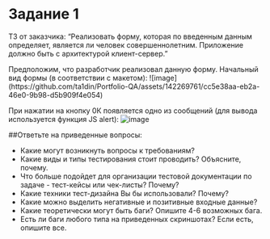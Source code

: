 # Задание 1

<p>ТЗ от заказчика: “Реализовать форму, которая по введенным данным определяет, является ли человек совершеннолетним. Приложение должно быть с архитектурой клиент-сервер.”<p>
Предположим, что разработчик реализовал данную форму.
Начальный вид формы (в соответствии с макетом):
![image](https://github.com/ta1din/Portfolio-QA/assets/142269761/cc5e38aa-eb2a-46e0-9b98-d5b909f4e054)

При нажатии на кнопку 0К появляется одно из сообщений (для вывода используется функция JS alert):
![image](https://github.com/ta1din/Portfolio-QA/assets/142269761/44db24ab-0661-411f-97e8-c675475762be)

##Ответьте на приведенные вопросы:

- Какие могут возникнуть вопросы к требованиям?
- Какие виды и типы тестирования стоит проводить? Объясните, почему.
- Что больше подойдет для организации тестовой документации по задаче - тест-кейсы или чек-листы? Почему?
- Какие техники тест-дизайна Вы бы использовали? Почему?
- Какие можно выделить негативные и позитивные входные данные?
- Какие теоретически могут быть баги? Опишите 4-6 возможных бага.
- Есть ли баги любого типа на приведенных скриншотах? Если есть, опишите все.
